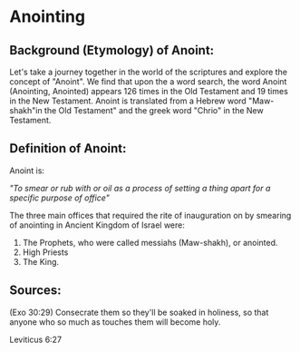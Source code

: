 # Anointing


## Background (Etymology) of Anoint:
Let's take a journey together in the world of the scriptures and explore the concept of "Anoint". We find that upon the a word search, the word Anoint (Anointing, Anointed) appears 126 times in the Old Testament and 19 times in the New Testament. Anoint is translated from a Hebrew word "Maw-shakh"in the Old Testament" and the greek word "Chrio" in the New Testament. 

## Definition of Anoint:
Anoint is:

_"To smear or rub with or oil as a process of setting a thing apart for a specific purpose of office"_

The three main offices that required the rite of inauguration on by smearing of anointing in Ancient Kingdom of Israel were:

1. The Prophets, who were called messiahs (Maw-shakh), or anointed.
2. High Priests
3. The King. 





## Sources:
(Exo 30:29)  Consecrate them so they'll be soaked in holiness, so that anyone who so much as touches them will become holy.

Leviticus 6:27 